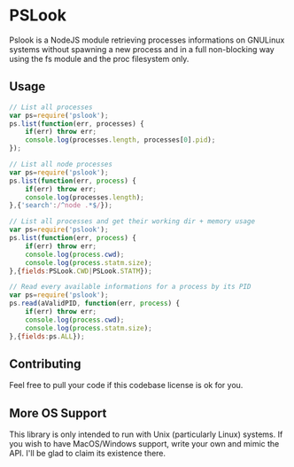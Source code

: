 PSLook
============
Pslook is a NodeJS module retrieving processes informations on GNULinux
 systems without spawning a new process and in a full non-blocking way
 using the fs module and the proc filesystem only.

Usage
-------------
```js
// List all processes
var ps=require('pslook');
ps.list(function(err, processes) {
	if(err) throw err;
	console.log(processes.length, processes[0].pid);
});

// List all node processes
var ps=require('pslook');
ps.list(function(err, process) {
	if(err) throw err;
	console.log(processes.length);
},{'search':/^node .*$/});

// List all processes and get their working dir + memory usage
var ps=require('pslook');
ps.list(function(err, process) {
	if(err) throw err;
	console.log(process.cwd);
	console.log(process.statm.size);
},{fields:PSLook.CWD|PSLook.STATM});

// Read every available informations for a process by its PID
var ps=require('pslook');
ps.read(aValidPID, function(err, process) {
	if(err) throw err;
	console.log(process.cwd);
	console.log(process.statm.size);
},{fields:ps.ALL});
```

Contributing
-------------
Feel free to pull your code if this codebase license is ok for you.

More OS Support
-------------
This library is only intended to run with Unix (particularly Linux) systems. If
 you wish to have MacOS/Windows support, write your own and mimic the API. I'll
 be glad to claim its existence there.
